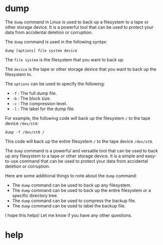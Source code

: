 # dump

The `dump` command in Linux is used to back up a filesystem to a tape or other storage device. It is a powerful tool that can be used to protect your data from accidental deletion or corruption.

The `dump` command is used in the following syntax:

```
dump [options] file system device
```

The `file system` is the filesystem that you want to back up.

The `device` is the tape or other storage device that you want to back up the filesystem to.

The `options` can be used to specify the following:

* `-f` : The full dump file.
* `-b` : The block size.
* `-c` : The compression level.
* `-l` : The label for the dump file.

For example, the following code will back up the filesystem `/` to the tape device `/dev/st0`:

```
dump -f /dev/st0 /
```

This code will back up the entire filesystem `/` to the tape device `/dev/st0`.

The `dump` command is a powerful and versatile tool that can be used to back up any filesystem to a tape or other storage device. It is a simple and easy-to-use command that can be used to protect your data from accidental deletion or corruption.

Here are some additional things to note about the `dump` command:

* The `dump` command can be used to back up any filesystem.
* The `dump` command can be used to back up the entire filesystem or a specific directory tree.
* The `dump` command can be used to compress the backup file.
* The `dump` command can be used to label the backup file.

I hope this helps! Let me know if you have any other questions.




# help 

```

```

